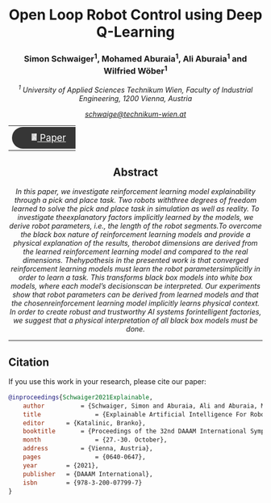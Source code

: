 <h1 align="center">
Open Loop Robot Control using Deep Q-Learning
</h1>

<h3 align="center">
Simon Schwaiger<sup>1</sup>, Mohamed Aburaia<sup>1</sup>, Ali Aburaia<sup>1</sup> and Wilfried Wöber<sup>1</sup>
</h3>

<i align="center">

<sup>1</sup> University of Applied Sciences Technikum Wien, Faculty of Industrial Engineering, 1200 Vienna, Austria

<a href="mailto:novotny@technikum-wien.at">schwaige@technikum-wien.at</a>

</i>

<table align="center" style="border-collapse: collapse; max-width: 100pt;">
  <tr>
    <td align="middle" style="border: none;">
      <a href="https://www.researchgate.net/publication/357035371_Explainable_Artificial_Intelligence_For_Robot_Arm_Control" style="color: white; font-size: 14pt;">
        <div style="background-color: #363636; border-radius: 50px; padding: 10px 20px; color: white; width: 80pt;">
            <img src="img/document_icon.png" height="14" style="transform:translate(-10%,-1px);"> Paper
        </div>
      </a>
    </td>
  </tr>
</table>

<h2 align="center"> Abstract</h2>

<i align="center">

In this paper, we investigate reinforcement learning model explainability through a pick and place task. Two robots withthree degrees of freedom learned to solve the pick and place task in simulation as well as reality. To investigate theexplanatory factors implicitly learned by the models, we derive robot parameters, i.e., the length of the robot segments.To overcome the black box nature of reinforcement learning models and provide a physical explanation of the results, therobot dimensions are derived from the learned reinforcement learning model and compared to the real dimensions. Thehypothesis in the presented work is that converged reinforcement learning models must learn the robot parametersimplicitly in order to learn a task. This transforms black box models into white box models, where each model’s decisionscan be interpreted. Our experiments show that robot parameters can be derived from learned models and that the chosenreinforcement learning model implicitly learns physical context. In order to create robust and trustworthy AI systems forintelligent factories, we suggest that a physical interpretation of all black box models must be done.

</i>

***************************************

## Citation

If you use this work in your research, please cite our paper:

```bibtex
@inproceedings{Schwaiger2021Explainable,
    author			= {Schwaiger, Simon and Aburaia, Ali and Aburaia, Mohamed and Wöber, Wilfried},
    title				= {Explainable Artificial Intelligence For Robot Arm Control},
    editor      = {Katalinic, Branko},
    booktitle		= {Proceedings of the 32nd DAAAM International Symposium},
    month				= {27.-30. October},
    address 		= {Vienna, Austria},
    pages				= {0640-0647},
    year        = {2021},
    publisher   = {DAAAM International},
    isbn        = {978-3-200-07799-7}
}
```